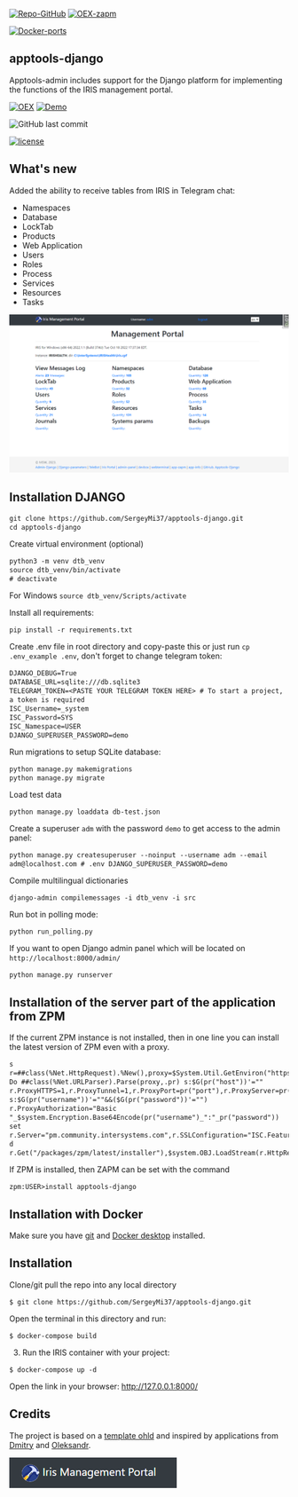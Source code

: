 [![Repo-GitHub](https://img.shields.io/badge/dynamic/xml?color=gold&label=GitHub%20module.xml&prefix=ver.&query=%2F%2FVersion&url=https%3A%2F%2Fraw.githubusercontent.com%2Fsergeymi37%2Fapptools-django%2Fmaster%2Fmodule.xml)](https://raw.githubusercontent.com/sergeymi37/apptools-django/master/module.xml)
[![OEX-zapm](https://img.shields.io/badge/dynamic/json?url=https:%2F%2Fpm.community.intersystems.com%2Fpackages%2Fapptools-django%2F&label=ZPM-pm.community.intersystems.com&query=$.version&color=green&prefix=apptools-django)](https://pm.community.intersystems.com/packages/apptools-django)

[![Docker-ports](https://img.shields.io/badge/dynamic/yaml?color=blue&label=docker-compose&prefix=ports%20-%20&query=%24.services.iris.ports&url=https%3A%2F%2Fraw.githubusercontent.com%2Fsergeymi37%2Fapptools-django%2Fmaster%2Fdocker-compose.yml)](https://raw.githubusercontent.com/sergeymi37/apptools-django/master/docker-compose.yml)

## apptools-django

Apptools-admin includes support for the Django platform for implementing the functions of the IRIS management portal.

[![OEX](https://img.shields.io/badge/Available%20on-Intersystems%20Open%20Exchange-00b2a9.svg)](https://openexchange.intersystems.com/package/apptools-django) 
[![Demo](https://img.shields.io/badge/Demo%20on-Cloud%20Run%20Deploy-F4A460)](https://apptools-django.demo.community.intersystems.com/apptoolsrest/a/info)

<img alt="GitHub last commit" src="https://img.shields.io/github/last-commit/SergeyMi37/apptools-django">

[![license](https://img.shields.io/badge/License-Apache%202.0-yellow.svg)](https://raw.githubusercontent.com/sergeymi37/apptools-django/master/LICENSE)

## What's new

Added the ability to receive tables from IRIS in Telegram chat:
- Namespaces
- Database
- LockTab
- Products
- Web Application
- Users
- Roles
- Process
- Services
- Resources
- Tasks

![](https://raw.githubusercontent.com/SergeyMi37/apptools-django/master/doc/Screenshot_dj-3.png)

## Installation DJANGO
```
git clone https://github.com/SergeyMi37/apptools-django.git
cd apptools-django
```
Create virtual environment (optional)
```
python3 -m venv dtb_venv
source dtb_venv/bin/activate 
# deactivate
```
For Windows `source dtb_venv/Scripts/activate`

Install all requirements:
```
pip install -r requirements.txt
```
Create .env file in root directory and copy-paste this or just run `cp .env_example .env`, don't forget to change telegram token:
```
DJANGO_DEBUG=True
DATABASE_URL=sqlite:///db.sqlite3
TELEGRAM_TOKEN=<PASTE YOUR TELEGRAM TOKEN HERE> # To start a project, a token is required
ISC_Username=_system
ISC_Password=SYS
ISC_Namespace=USER
DJANGO_SUPERUSER_PASSWORD=demo
```
Run migrations to setup SQLite database:
```
python manage.py makemigrations
python manage.py migrate
```
Load test data
```
python manage.py loaddata db-test.json
```
Create a superuser `adm` with the password `demo` to get access to the admin panel:
```
python manage.py createsuperuser --noinput --username adm --email adm@localhost.com # .env DJANGO_SUPERUSER_PASSWORD=demo
```
Compile multilingual dictionaries
```
django-admin compilemessages -i dtb_venv -i src 
```
Run bot in polling mode:
```
python run_polling.py
```
If you want to open Django admin panel which will be located on `http://localhost:8000/admin/`
```
python manage.py runserver
```

## Installation of the server part of the application from ZPM

If the current ZPM instance is not installed, then in one line you can install the latest version of ZPM even with a proxy.
```
s r=##class(%Net.HttpRequest).%New(),proxy=$System.Util.GetEnviron("https_proxy") Do ##class(%Net.URLParser).Parse(proxy,.pr) s:$G(pr("host"))'="" r.ProxyHTTPS=1,r.ProxyTunnel=1,r.ProxyPort=pr("port"),r.ProxyServer=pr("host") s:$G(pr("username"))'=""&&($G(pr("password"))'="") r.ProxyAuthorization="Basic "_$system.Encryption.Base64Encode(pr("username")_":"_pr("password")) set r.Server="pm.community.intersystems.com",r.SSLConfiguration="ISC.FeatureTracker.SSL.Config" d r.Get("/packages/zpm/latest/installer"),$system.OBJ.LoadStream(r.HttpResponse.Data,"c")
```
If ZPM is installed, then ZAPM can be set with the command
```
zpm:USER>install apptools-django
```
## Installation with Docker

Make sure you have [git](https://git-scm.com/book/en/v2/Getting-Started-Installing-Git) and [Docker desktop](https://www.docker.com/products/docker-desktop) installed.

## Installation 
Clone/git pull the repo into any local directory

```
$ git clone https://github.com/SergeyMi37/apptools-django.git
```

Open the terminal in this directory and run:

```
$ docker-compose build
```

3. Run the IRIS container with your project:

```
$ docker-compose up -d
```

Open the link in your browser: http://127.0.0.1:8000/


## Credits

The project is based on a [template ohld](https://github.com/ohld/django-telegram-bot) and inspired by applications from [Dmitry](https://github.com/caretdev/fastapi-iris-demo) and [Oleksandr](https://openexchange.intersystems.com/package/password-app-iris-db).

![](https://raw.githubusercontent.com/SergeyMi37/apptools-django/master/doc/Screenshot_dj-6.png)
